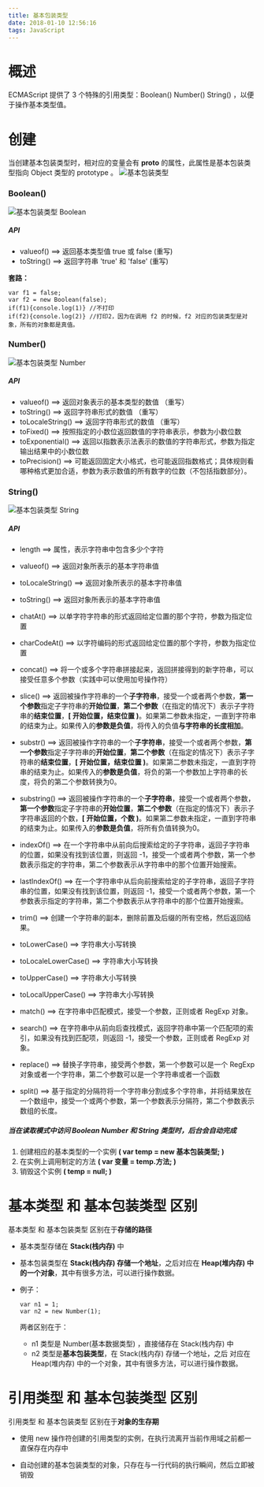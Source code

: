 ```yaml
---
title: 基本包装类型
date: 2018-01-10 12:56:16
tags: JavaScript
---
```

# 概述

ECMAScript 提供了 3 个特殊的引用类型：Boolean()  Number()  String() ，以便于操作基本类型值。

# 创建

当创建基本包装类型时，相对应的变量会有 __proto__ 的属性，此属性是基本包装类型指向 Object 类型的 prototype 。
![基本包装类型](http://upload-images.jianshu.io/upload_images/9617841-c47b07b10819e131.png?imageMogr2/auto-orient/strip%7CimageView2/2/w/1240)



### Boolean()

![基本包装类型 Boolean](http://upload-images.jianshu.io/upload_images/9617841-4911258278ef065e.png?imageMogr2/auto-orient/strip%7CimageView2/2/w/1240)

##### API
- valueof() ==> 返回基本类型值 true 或 false (重写)
- toString() ==> 返回字符串 'true' 和 'false' (重写)

**套路：**
```
var f1 = false;
var f2 = new Boolean(false);
if(f1){console.log(1)} //不打印
if(f2){console.log(2)} //打印2，因为在调用 f2 的时候，f2 对应的包装类型是对象，所有的对象都是真值。
```

### Number()

![基本包装类型 Number](http://upload-images.jianshu.io/upload_images/9617841-6e664f59886709f6.png?imageMogr2/auto-orient/strip%7CimageView2/2/w/1240)

##### API
- valueof() ==> 返回对象表示的基本类型的数值 （重写）
- toString() ==> 返回字符串形式的数值 （重写）
- toLocaleString() ==> 返回字符串形式的数值 （重写）
- toFixed() ==> 按照指定的小数位返回数值的字符串表示，参数为小数位数
- toExponential() ==> 返回以指数表示法表示的数值的字符串形式，参数为指定输出结果中的小数位数
- toPrecision() ==> 可能返回固定大小格式，也可能返回指数格式；具体规则看哪种格式更加合适，参数为表示数值的所有数字的位数（不包括指数部分）。

### String()

![基本包装类型 String](http://upload-images.jianshu.io/upload_images/9617841-5c889bdc59874e0c.png?imageMogr2/auto-orient/strip%7CimageView2/2/w/1240)

##### API
- length ==> 属性，表示字符串中包含多少个字符

- valueof()  ==> 返回对象所表示的基本字符串值

- toLocaleString() ==> 返回对象所表示的基本字符串值

- toString() ==> 返回对象所表示的基本字符串值

- chatAt() ==> 以单字符字符串的形式返回给定位置的那个字符，参数为指定位置

- charCodeAt() ==> 以字符编码的形式返回给定位置的那个字符，参数为指定位置

- concat() ==> 将一个或多个字符串拼接起来，返回拼接得到的新字符串，可以接受任意多个参数（实践中可以使用加号操作符）

- slice() ==> 返回被操作字符串的一个**子字符串**，接受一个或者两个参数，**第一个参数**指定子字符串的**开始位置**，**第二个参数**（在指定的情况下）表示子字符串的**结束位置**，**[ 开始位置，结束位置 )**。如果第二参数未指定，一直到字符串的结束为止。如果传入的**参数是负值**，将传入的负值**与字符串的长度相加**。

- substr() ==> 返回被操作字符串的一个**子字符串**，接受一个或者两个参数，**第一个参数**指定子字符串的**开始位置**，**第二个参数**（在指定的情况下）表示子字符串的**结束位置**，**[ 开始位置，结束位置 )**。如果第二参数未指定，一直到字符串的结束为止。如果传入的**参数是负值**，将负的第一个参数加上字符串的长度，将负的第二个参数转换为0。

- substring() ==> 返回被操作字符串的一个**子字符串**，接受一个或者两个参数，**第一个参数**指定子字符串的**开始位置**，**第二个参数**（在指定的情况下）表示子字符串返回的个数，**[ 开始位置，个数 )**。如果第二参数未指定，一直到字符串的结束为止。如果传入的**参数是负值**，将所有负值转换为0。

- indexOf() ==> 在一个字符串中从前向后搜索给定的子字符串，返回子字符串的位置，如果没有找到该位置，则返回 -1，接受一个或者两个参数，第一个参数表示指定的字符串，第二个参数表示从字符串中的那个位置开始搜索。

- lastIndexOf() ==> 在一个字符串中从后向前搜索给定的子字符串，返回子字符串的位置，如果没有找到该位置，则返回 -1，接受一个或者两个参数，第一个参数表示指定的字符串，第二个参数表示从字符串中的那个位置开始搜索。

- trim() ==> 创建一个字符串的副本，删除前置及后缀的所有空格，然后返回结果。

- toLowerCase() ==> 字符串大小写转换

- toLocaleLowerCase() ==> 字符串大小写转换

- toUpperCase() ==> 字符串大小写转换

- toLocalUpperCase() ==> 字符串大小写转换

- match() ==> 在字符串中匹配模式，接受一个参数，正则或者 RegExp 对象。

- search() ==> 在字符串中从前向后查找模式，返回字符串中第一个匹配项的索引，如果没有找到匹配项，则返回 -1，接受一个参数，正则或者 RegExp 对象。

- replace() ==> 替换子字符串，接受两个参数，第一个参数可以是一个 RegExp 对象或者一个字符串，第二个参数可以是一个字符串或者一个函数

- split() ==> 基于指定的分隔符将一个字符串分割成多个字符串，并将结果放在一个数组中，接受一个或两个参数，第一个参数表示分隔符，第二个参数表示数组的长度。

##### 当在**读取**模式中访问 Boolean Number 和 String 类型时，后台会自动完成
1. 创建相应的基本类型的一个实例 **( var temp = new 基本包装类型; )**
2. 在实例上调用制定的方法 **( var 变量 = temp.方法; )**
3. 销毁这个实例 **( temp = null; )**

# 基本类型 和 基本包装类型 区别

基本类型 和 基本包装类型 区别在于**存储的路径**
- 基本类型存储在 **Stack(栈内存)** 中

- 基本包装类型在 **Stack(栈内存) 存储一个地址**，之后对应在 **Heap(堆内存) 中的一个对象**，其中有很多方法，可以进行操作数据。

- 例子：
    ```
    var n1 = 1;
    var n2 = new Number(1);
    ```
    两者区别在于：
  - n1 类型是 Number(基本数据类型) ，直接储存在 Stack(栈内存) 中
  - n2 类型是**基本包装类型**，在 Stack(栈内存) 存储一个地址，之后    对应在 Heap(堆内存) 中的一个对象，其中有很多方法，可以进行操作数据。

# 引用类型 和 基本包装类型 区别

引用类型 和 基本包装类型 区别在于**对象的生存期**

- 使用 new 操作符创建的引用类型的实例，在执行流离开当前作用域之前都一直保存在内存中

- 自动创建的基本包装类型的对象，只存在与一行代码的执行瞬间，然后立即被销毁